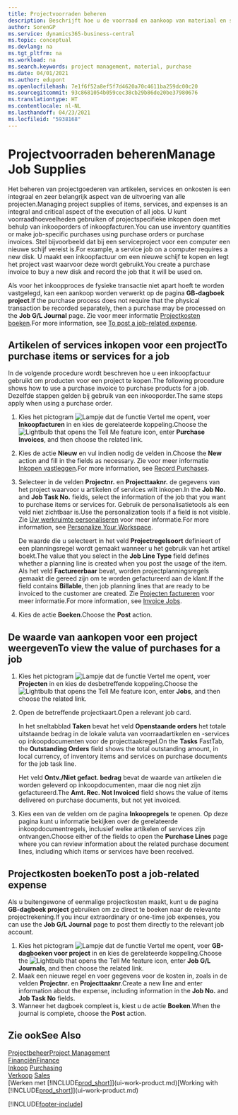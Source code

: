```yaml
---
title: Projectvoorraden beheren
description: Beschrijft hoe u de voorraad en aankoop van materiaal en services voor projecten beheert.
author: SorenGP
ms.service: dynamics365-business-central
ms.topic: conceptual
ms.devlang: na
ms.tgt_pltfrm: na
ms.workload: na
ms.search.keywords: project management, material, purchase
ms.date: 04/01/2021
ms.author: edupont
ms.openlocfilehash: 7e1f6f52a8ef5f7d4620a70c4611ba259dc00c20
ms.sourcegitcommit: 93c8681054b059cec38cb29b86de20be37980676
ms.translationtype: HT
ms.contentlocale: nl-NL
ms.lasthandoff: 04/23/2021
ms.locfileid: "5938168"
---
```

# <a name="manage-job-supplies"></a><span data-ttu-id="9d7cb-103">Projectvoorraden beheren</span><span class="sxs-lookup"><span data-stu-id="9d7cb-103">Manage Job Supplies</span></span>
<span data-ttu-id="9d7cb-104">Het beheren van projectgoederen van artikelen, services en onkosten is een integraal en zeer belangrijk aspect van de uitvoering van alle projecten.</span><span class="sxs-lookup"><span data-stu-id="9d7cb-104">Managing project supplies of items, services, and expenses is an integral and critical aspect of the execution of all jobs.</span></span> <span data-ttu-id="9d7cb-105">U kunt voorraadhoeveelheden gebruiken of projectspecifieke inkopen doen met behulp van inkooporders of inkoopfacturen.</span><span class="sxs-lookup"><span data-stu-id="9d7cb-105">You can use inventory quantities or make job-specific purchases using purchase orders or purchase invoices.</span></span> <span data-ttu-id="9d7cb-106">Stel bijvoorbeeld dat bij een serviceproject voor een computer een nieuwe schijf vereist is.</span><span class="sxs-lookup"><span data-stu-id="9d7cb-106">For example, a service job on a computer requires a new disk.</span></span> <span data-ttu-id="9d7cb-107">U maakt een inkoopfactuur om een nieuwe schijf te kopen en legt het project vast waarvoor deze wordt gebruikt.</span><span class="sxs-lookup"><span data-stu-id="9d7cb-107">You create a purchase invoice to buy a new disk and record the job that it will be used on.</span></span>

<span data-ttu-id="9d7cb-108">Als voor het inkoopproces de fysieke transactie niet apart hoeft te worden vastgelegd, kan een aankoop worden verwerkt op de pagina **GB-dagboek project**.</span><span class="sxs-lookup"><span data-stu-id="9d7cb-108">If the purchase process does not require that the physical transaction be recorded separately, then a purchase may be processed on the **Job G/L Journal** page.</span></span> <span data-ttu-id="9d7cb-109">Zie voor meer informatie [Projectkosten boeken](projects-how-manage-project-supplies.md#to-post-a-job-related-expense).</span><span class="sxs-lookup"><span data-stu-id="9d7cb-109">For more information, see [To post a job-related expense](projects-how-manage-project-supplies.md#to-post-a-job-related-expense).</span></span>

## <a name="to-purchase-items-or-services-for-a-job"></a><span data-ttu-id="9d7cb-110">Artikelen of services inkopen voor een project</span><span class="sxs-lookup"><span data-stu-id="9d7cb-110">To purchase items or services for a job</span></span>
<span data-ttu-id="9d7cb-111">In de volgende procedure wordt beschreven hoe u een inkoopfactuur gebruikt om producten voor een project te kopen.</span><span class="sxs-lookup"><span data-stu-id="9d7cb-111">The following procedure shows how to use a purchase invoice to purchase products for a job.</span></span> <span data-ttu-id="9d7cb-112">Dezelfde stappen gelden bij gebruik van een inkooporder.</span><span class="sxs-lookup"><span data-stu-id="9d7cb-112">The same steps apply when using a purchase order.</span></span>  

1. <span data-ttu-id="9d7cb-113">Kies het pictogram ![Lampje dat de functie Vertel me opent](media/ui-search/search_small.png "Vertel me wat u wilt doen"), voer **Inkoopfacturen** in en kies de gerelateerde koppeling.</span><span class="sxs-lookup"><span data-stu-id="9d7cb-113">Choose the ![Lightbulb that opens the Tell Me feature](media/ui-search/search_small.png "Tell me what you want to do") icon, enter **Purchase Invoices**, and then choose the related link.</span></span>  
2. <span data-ttu-id="9d7cb-114">Kies de actie **Nieuw** en vul indien nodig de velden in.</span><span class="sxs-lookup"><span data-stu-id="9d7cb-114">Choose the **New** action and fill in the fields as necessary.</span></span> <span data-ttu-id="9d7cb-115">Zie voor meer informatie [Inkopen vastleggen](purchasing-how-record-purchases.md).</span><span class="sxs-lookup"><span data-stu-id="9d7cb-115">For more information, see [Record Purchases](purchasing-how-record-purchases.md).</span></span>
3. <span data-ttu-id="9d7cb-116">Selecteer in de velden **Projectnr.** en **Projecttaaknr.** de gegevens van het project waarvoor u artikelen of services wilt inkopen.</span><span class="sxs-lookup"><span data-stu-id="9d7cb-116">In the **Job No.** and **Job Task No.** fields, select the information of the job that you want to purchase items or services for.</span></span> <span data-ttu-id="9d7cb-117">Gebruik de personalisatietools als een veld niet zichtbaar is.</span><span class="sxs-lookup"><span data-stu-id="9d7cb-117">Use the personalization tools if a field is not visible.</span></span> <span data-ttu-id="9d7cb-118">Zie [Uw werkruimte personaliseren](ui-personalization-user.md) voor meer informatie.</span><span class="sxs-lookup"><span data-stu-id="9d7cb-118">For more information, see [Personalize Your Workspace](ui-personalization-user.md).</span></span>

    <span data-ttu-id="9d7cb-119">De waarde die u selecteert in het veld **Projectregelsoort** definieert of een planningsregel wordt gemaakt wanneer u het gebruik van het artikel boekt.</span><span class="sxs-lookup"><span data-stu-id="9d7cb-119">The value that you select in the **Job Line Type** field defines whether a planning line is created when you post the usage of the item.</span></span> <span data-ttu-id="9d7cb-120">Als het veld **Factureerbaar** bevat, worden projectplanningsregels gemaakt die gereed zijn om te worden gefactureerd aan de klant.</span><span class="sxs-lookup"><span data-stu-id="9d7cb-120">If the field contains **Billable**, then job planning lines that are ready to be invoiced to the customer are created.</span></span> <span data-ttu-id="9d7cb-121">Zie [Projecten factureren](projects-how-invoice-jobs.md) voor meer informatie.</span><span class="sxs-lookup"><span data-stu-id="9d7cb-121">For more information, see [Invoice Jobs](projects-how-invoice-jobs.md).</span></span>
4. <span data-ttu-id="9d7cb-122">Kies de actie **Boeken**.</span><span class="sxs-lookup"><span data-stu-id="9d7cb-122">Choose the **Post** action.</span></span>

## <a name="to-view-the-value-of-purchases-for-a-job"></a><span data-ttu-id="9d7cb-123">De waarde van aankopen voor een project weergeven</span><span class="sxs-lookup"><span data-stu-id="9d7cb-123">To view the value of purchases for a job</span></span>
1. <span data-ttu-id="9d7cb-124">Kies het pictogram ![Lampje dat de functie Vertel me opent](media/ui-search/search_small.png "Vertel me wat u wilt doen"), voer **Projecten** in en kies de desbetreffende koppeling.</span><span class="sxs-lookup"><span data-stu-id="9d7cb-124">Choose the ![Lightbulb that opens the Tell Me feature](media/ui-search/search_small.png "Tell me what you want to do") icon, enter **Jobs**, and then choose the related link.</span></span>
2. <span data-ttu-id="9d7cb-125">Open de betreffende projectkaart.</span><span class="sxs-lookup"><span data-stu-id="9d7cb-125">Open a relevant job card.</span></span>

    <span data-ttu-id="9d7cb-126">In het sneltabblad **Taken** bevat het veld **Openstaande orders** het totale uitstaande bedrag in de lokale valuta van voorraadartikelen en -services op inkoopdocumenten voor de projecttaakregel.</span><span class="sxs-lookup"><span data-stu-id="9d7cb-126">On the **Tasks** FastTab, the **Outstanding Orders** field shows the total outstanding amount, in local currency, of inventory items and services on purchase documents for the job task line.</span></span>  

    <span data-ttu-id="9d7cb-127">Het veld **Ontv./Niet gefact. bedrag** bevat de waarde van artikelen die worden geleverd op inkoopdocumenten, maar die nog niet zijn gefactureerd.</span><span class="sxs-lookup"><span data-stu-id="9d7cb-127">The **Amt. Rec. Not Invoiced** field shows the value of items delivered on purchase documents, but not yet invoiced.</span></span>  
3. <span data-ttu-id="9d7cb-128">Kies een van de velden om de pagina **Inkoopregels** te openen. Op deze pagina kunt u informatie bekijken over de gerelateerde inkoopdocumentregels, inclusief welke artikelen of services zijn ontvangen.</span><span class="sxs-lookup"><span data-stu-id="9d7cb-128">Choose either of the fields to open the **Purchase Lines** page where you can review information about the related purchase document lines, including which items or services have been received.</span></span>

## <a name="to-post-a-job-related-expense"></a><span data-ttu-id="9d7cb-129">Projectkosten boeken</span><span class="sxs-lookup"><span data-stu-id="9d7cb-129">To post a job-related expense</span></span>
<span data-ttu-id="9d7cb-130">Als u buitengewone of eenmalige projectkosten maakt, kunt u de pagina **GB-dagboek project** gebruiken om ze direct te boeken naar de relevante projectrekening.</span><span class="sxs-lookup"><span data-stu-id="9d7cb-130">If you incur extraordinary or one-time job expenses, you can use the **Job G/L Journal** page to post them directly to the relevant job account.</span></span>

1. <span data-ttu-id="9d7cb-131">Kies het pictogram ![Lampje dat de functie Vertel me opent](media/ui-search/search_small.png "Vertel me wat u wilt doen"), voer **GB-dagboeken voor project** in en kies de gerelateerde koppeling.</span><span class="sxs-lookup"><span data-stu-id="9d7cb-131">Choose the ![Lightbulb that opens the Tell Me feature](media/ui-search/search_small.png "Tell me what you want to do") icon, enter **Job G/L Journals**, and then choose the related link.</span></span>  
2. <span data-ttu-id="9d7cb-132">Maak een nieuwe regel en voer gegevens voor de kosten in, zoals in de velden **Projectnr.** en **Projecttaaknr**.</span><span class="sxs-lookup"><span data-stu-id="9d7cb-132">Create a new line and enter information about the expense, including information in the **Job No.** and **Job Task No** fields.</span></span>  
3. <span data-ttu-id="9d7cb-133">Wanneer het dagboek compleet is, kiest u de actie **Boeken**.</span><span class="sxs-lookup"><span data-stu-id="9d7cb-133">When the journal is complete, choose the **Post** action.</span></span>

## <a name="see-also"></a><span data-ttu-id="9d7cb-134">Zie ook</span><span class="sxs-lookup"><span data-stu-id="9d7cb-134">See Also</span></span>
[<span data-ttu-id="9d7cb-135">Projectbeheer</span><span class="sxs-lookup"><span data-stu-id="9d7cb-135">Project Management</span></span>](projects-manage-projects.md)  
[<span data-ttu-id="9d7cb-136">Financiën</span><span class="sxs-lookup"><span data-stu-id="9d7cb-136">Finance</span></span>](finance.md)  
<span data-ttu-id="9d7cb-137">[Inkoop](purchasing-manage-purchasing.md)       </span><span class="sxs-lookup"><span data-stu-id="9d7cb-137">[Purchasing](purchasing-manage-purchasing.md)       </span></span>  
<span data-ttu-id="9d7cb-138">[Verkoop](sales-manage-sales.md)    </span><span class="sxs-lookup"><span data-stu-id="9d7cb-138">[Sales](sales-manage-sales.md)    </span></span>  
<span data-ttu-id="9d7cb-139">[Werken met [!INCLUDE[prod_short](includes/prod_short.md)]](ui-work-product.md)</span><span class="sxs-lookup"><span data-stu-id="9d7cb-139">[Working with [!INCLUDE[prod_short](includes/prod_short.md)]](ui-work-product.md)</span></span>  


[!INCLUDE[footer-include](includes/footer-banner.md)]
